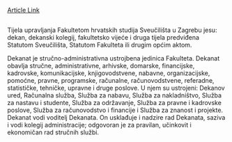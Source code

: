 [Article Link](https://www.fhs.hr/dekanat)

## 
Tijela upravljanja Fakultetom hrvatskih studija Sveučilišta u Zagrebu jesu: dekan, dekanski kolegij, fakultetsko vijeće i druga tijela predviđena Statutom Sveučilišta, Statutom Fakulteta ili drugim općim aktom.  
  
Dekanat je stručno-administrativna ustrojbena jedinica Fakulteta. Dekanat obavlja stručne, administrativne, arhivske, domarske, financijske, kadrovske, komunikacijske, knjigovodstvene, nabavne, organizacijske, pomoćne, pravne, programske, računalne, računovodstvene, referadne, statističke, tehničke, upravne i druge poslove. U njem su ustrojeni: Dekanov ured, Računalna služba, Služba za nabavu, Služba za nakladništvo, Služba za nastavu i studente, Služba za održavanje, Služba za pravne i kadrovske poslove, Služba za računovodstvo i financije i Služba za znanost i projekte.
Dekanat vodi voditelj Dekanata. On usklađuje i nadzire rad Dekanata, saziva i vodi kolegij administracije; odgovoran je za pravilan, učinkovit i ekonomičan rad stručnih službi.
  

